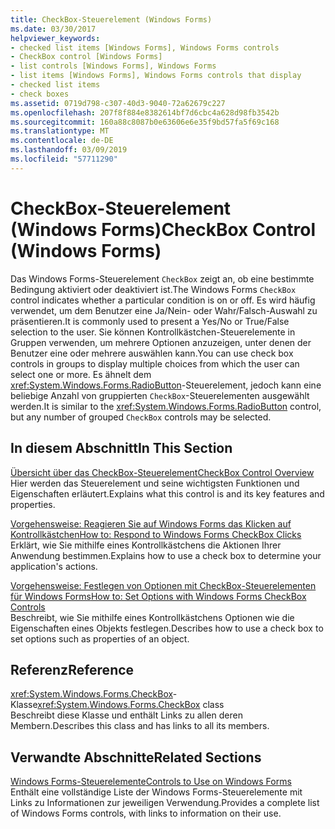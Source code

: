 ```yaml
---
title: CheckBox-Steuerelement (Windows Forms)
ms.date: 03/30/2017
helpviewer_keywords:
- checked list items [Windows Forms], Windows Forms controls
- CheckBox control [Windows Forms]
- list controls [Windows Forms], Windows Forms
- list items [Windows Forms], Windows Forms controls that display
- checked list items
- check boxes
ms.assetid: 0719d798-c307-40d3-9040-72a62679c227
ms.openlocfilehash: 207f8f884e8382614bf7d6cbc4a628d98fb3542b
ms.sourcegitcommit: 160a88c8087b0e63606e6e35f9bd57fa5f69c168
ms.translationtype: MT
ms.contentlocale: de-DE
ms.lasthandoff: 03/09/2019
ms.locfileid: "57711290"
---
```

# <a name="checkbox-control-windows-forms"></a><span data-ttu-id="c5c0d-102">CheckBox-Steuerelement (Windows Forms)</span><span class="sxs-lookup"><span data-stu-id="c5c0d-102">CheckBox Control (Windows Forms)</span></span>
<span data-ttu-id="c5c0d-103">Das Windows Forms-Steuerelement `CheckBox` zeigt an, ob eine bestimmte Bedingung aktiviert oder deaktiviert ist.</span><span class="sxs-lookup"><span data-stu-id="c5c0d-103">The Windows Forms `CheckBox` control indicates whether a particular condition is on or off.</span></span> <span data-ttu-id="c5c0d-104">Es wird häufig verwendet, um dem Benutzer eine Ja/Nein- oder Wahr/Falsch-Auswahl zu präsentieren.</span><span class="sxs-lookup"><span data-stu-id="c5c0d-104">It is commonly used to present a Yes/No or True/False selection to the user.</span></span> <span data-ttu-id="c5c0d-105">Sie können Kontrollkästchen-Steuerelemente in Gruppen verwenden, um mehrere Optionen anzuzeigen, unter denen der Benutzer eine oder mehrere auswählen kann.</span><span class="sxs-lookup"><span data-stu-id="c5c0d-105">You can use check box controls in groups to display multiple choices from which the user can select one or more.</span></span> <span data-ttu-id="c5c0d-106">Es ähnelt dem <xref:System.Windows.Forms.RadioButton>-Steuerelement, jedoch kann eine beliebige Anzahl von gruppierten `CheckBox`-Steuerelementen ausgewählt werden.</span><span class="sxs-lookup"><span data-stu-id="c5c0d-106">It is similar to the <xref:System.Windows.Forms.RadioButton> control, but any number of grouped `CheckBox` controls may be selected.</span></span>  
  
## <a name="in-this-section"></a><span data-ttu-id="c5c0d-107">In diesem Abschnitt</span><span class="sxs-lookup"><span data-stu-id="c5c0d-107">In This Section</span></span>  
 [<span data-ttu-id="c5c0d-108">Übersicht über das CheckBox-Steuerelement</span><span class="sxs-lookup"><span data-stu-id="c5c0d-108">CheckBox Control Overview</span></span>](checkbox-control-overview-windows-forms.md)  
 <span data-ttu-id="c5c0d-109">Hier werden das Steuerelement und seine wichtigsten Funktionen und Eigenschaften erläutert.</span><span class="sxs-lookup"><span data-stu-id="c5c0d-109">Explains what this control is and its key features and properties.</span></span>  
  
 [<span data-ttu-id="c5c0d-110">Vorgehensweise: Reagieren Sie auf Windows Forms das Klicken auf Kontrollkästchen</span><span class="sxs-lookup"><span data-stu-id="c5c0d-110">How to: Respond to Windows Forms CheckBox Clicks</span></span>](how-to-respond-to-windows-forms-checkbox-clicks.md)  
 <span data-ttu-id="c5c0d-111">Erklärt, wie Sie mithilfe eines Kontrollkästchens die Aktionen Ihrer Anwendung bestimmen.</span><span class="sxs-lookup"><span data-stu-id="c5c0d-111">Explains how to use a check box to determine your application's actions.</span></span>  
  
 [<span data-ttu-id="c5c0d-112">Vorgehensweise: Festlegen von Optionen mit CheckBox-Steuerelementen für Windows Forms</span><span class="sxs-lookup"><span data-stu-id="c5c0d-112">How to: Set Options with Windows Forms CheckBox Controls</span></span>](how-to-set-options-with-windows-forms-checkbox-controls.md)  
 <span data-ttu-id="c5c0d-113">Beschreibt, wie Sie mithilfe eines Kontrollkästchens Optionen wie die Eigenschaften eines Objekts festlegen.</span><span class="sxs-lookup"><span data-stu-id="c5c0d-113">Describes how to use a check box to set options such as properties of an object.</span></span>  
  
## <a name="reference"></a><span data-ttu-id="c5c0d-114">Referenz</span><span class="sxs-lookup"><span data-stu-id="c5c0d-114">Reference</span></span>  
 <span data-ttu-id="c5c0d-115"><xref:System.Windows.Forms.CheckBox>-Klasse</span><span class="sxs-lookup"><span data-stu-id="c5c0d-115"><xref:System.Windows.Forms.CheckBox> class</span></span>  
 <span data-ttu-id="c5c0d-116">Beschreibt diese Klasse und enthält Links zu allen deren Membern.</span><span class="sxs-lookup"><span data-stu-id="c5c0d-116">Describes this class and has links to all its members.</span></span>  
  
## <a name="related-sections"></a><span data-ttu-id="c5c0d-117">Verwandte Abschnitte</span><span class="sxs-lookup"><span data-stu-id="c5c0d-117">Related Sections</span></span>  
 [<span data-ttu-id="c5c0d-118">Windows Forms-Steuerelemente</span><span class="sxs-lookup"><span data-stu-id="c5c0d-118">Controls to Use on Windows Forms</span></span>](controls-to-use-on-windows-forms.md)  
 <span data-ttu-id="c5c0d-119">Enthält eine vollständige Liste der Windows Forms-Steuerelemente mit Links zu Informationen zur jeweiligen Verwendung.</span><span class="sxs-lookup"><span data-stu-id="c5c0d-119">Provides a complete list of Windows Forms controls, with links to information on their use.</span></span>
